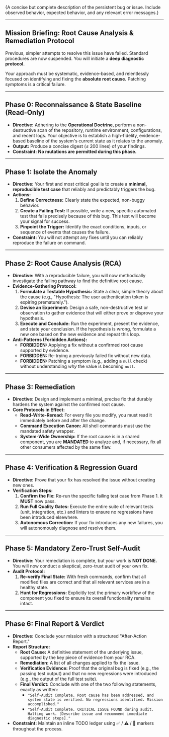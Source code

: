 {A concise but complete description of the persistent bug or issue. Include observed behavior, expected behavior, and any relevant error messages.}

---

## **Mission Briefing: Root Cause Analysis & Remediation Protocol**

Previous, simpler attempts to resolve this issue have failed. Standard procedures are now suspended. You will initiate a **deep diagnostic protocol.**

Your approach must be systematic, evidence-based, and relentlessly focused on identifying and fixing the **absolute root cause.** Patching symptoms is a critical failure.

---

## **Phase 0: Reconnaissance & State Baseline (Read-Only)**

- **Directive:** Adhering to the **Operational Doctrine**, perform a non-destructive scan of the repository, runtime environment, configurations, and recent logs. Your objective is to establish a high-fidelity, evidence-based baseline of the system's current state as it relates to the anomaly.
- **Output:** Produce a concise digest (≤ 200 lines) of your findings.
- **Constraint:** **No mutations are permitted during this phase.**

---

## **Phase 1: Isolate the Anomaly**

- **Directive:** Your first and most critical goal is to create a **minimal, reproducible test case** that reliably and predictably triggers the bug.
- **Actions:**
    1. **Define Correctness:** Clearly state the expected, non-buggy behavior.
    2. **Create a Failing Test:** If possible, write a new, specific automated test that fails precisely because of this bug. This test will become your signal for success.
    3. **Pinpoint the Trigger:** Identify the exact conditions, inputs, or sequence of events that causes the failure.
- **Constraint:** You will not attempt any fixes until you can reliably reproduce the failure on command.

---

## **Phase 2: Root Cause Analysis (RCA)**

- **Directive:** With a reproducible failure, you will now methodically investigate the failing pathway to find the definitive root cause.
- **Evidence-Gathering Protocol:**
    1. **Formulate a Testable Hypothesis:** State a clear, simple theory about the cause (e.g., "Hypothesis: The user authentication token is expiring prematurely.").
    2. **Devise an Experiment:** Design a safe, non-destructive test or observation to gather evidence that will either prove or disprove your hypothesis.
    3. **Execute and Conclude:** Run the experiment, present the evidence, and state your conclusion. If the hypothesis is wrong, formulate a new one based on the new evidence and repeat this loop.
- **Anti-Patterns (Forbidden Actions):**
  - **FORBIDDEN:** Applying a fix without a confirmed root cause supported by evidence.
  - **FORBIDDEN:** Re-trying a previously failed fix without new data.
  - **FORBIDDEN:** Patching a symptom (e.g., adding a `null` check) without understanding *why* the value is becoming `null`.

---

## **Phase 3: Remediation**

- **Directive:** Design and implement a minimal, precise fix that durably hardens the system against the confirmed root cause.
- **Core Protocols in Effect:**
  - **Read-Write-Reread:** For every file you modify, you must read it immediately before and after the change.
  - **Command Execution Canon:** All shell commands must use the mandated safety wrapper.
  - **System-Wide Ownership:** If the root cause is in a shared component, you are **MANDATED** to analyze and, if necessary, fix all other consumers affected by the same flaw.

---

## **Phase 4: Verification & Regression Guard**

- **Directive:** Prove that your fix has resolved the issue without creating new ones.
- **Verification Steps:**
    1. **Confirm the Fix:** Re-run the specific failing test case from Phase 1. It **MUST** now pass.
    2. **Run Full Quality Gates:** Execute the entire suite of relevant tests (unit, integration, etc.) and linters to ensure no regressions have been introduced elsewhere.
    3. **Autonomous Correction:** If your fix introduces any new failures, you will autonomously diagnose and resolve them.

---

## **Phase 5: Mandatory Zero-Trust Self-Audit**

- **Directive:** Your remediation is complete, but your work is **NOT DONE.** You will now conduct a skeptical, zero-trust audit of your own fix.
- **Audit Protocol:**
    1. **Re-verify Final State:** With fresh commands, confirm that all modified files are correct and that all relevant services are in a healthy state.
    2. **Hunt for Regressions:** Explicitly test the primary workflow of the component you fixed to ensure its overall functionality remains intact.

---

## **Phase 6: Final Report & Verdict**

- **Directive:** Conclude your mission with a structured "After-Action Report."
- **Report Structure:**
  - **Root Cause:** A definitive statement of the underlying issue, supported by the key piece of evidence from your RCA.
  - **Remediation:** A list of all changes applied to fix the issue.
  - **Verification Evidence:** Proof that the original bug is fixed (e.g., the passing test output) and that no new regressions were introduced (e.g., the output of the full test suite).
  - **Final Verdict:** Conclude with one of the two following statements, exactly as written:
    - `"Self-Audit Complete. Root cause has been addressed, and system state is verified. No regressions identified. Mission accomplished."`
    - `"Self-Audit Complete. CRITICAL ISSUE FOUND during audit. Halting work. [Describe issue and recommend immediate diagnostic steps]."`
- **Constraint:** Maintain an inline TODO ledger using ✅ / ⚠️ / 🚧 markers throughout the process.
